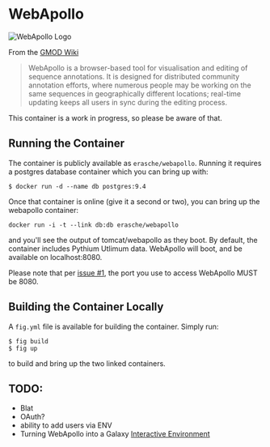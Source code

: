 # WebApollo

![WebApollo Logo](http://gmod.org/mediawiki/images/thumb/4/4a/WebApolloLogo.png/400px-WebApolloLogo.png)

From the [GMOD Wiki](http://gmod.org/wiki/WebApollo)

> WebApollo is a browser-based tool for visualisation and editing of sequence
> annotations. It is designed for distributed community annotation efforts,
> where numerous people may be working on the same sequences in geographically
> different locations; real-time updating keeps all users in sync during the
> editing process.

This container is a work in progress, so please be aware of that.

## Running the Container

The container is publicly available as `erasche/webapollo`. Running it requires a postgres database container which you can bring up with:

```console
$ docker run -d --name db postgres:9.4
```

Once that container is online (give it a second or two), you can bring up the webapollo container:

```console
docker run -i -t --link db:db erasche/webapollo
```

and you'll see the output of tomcat/webapollo as they boot. By default, the
container includes Pythium Utlimum data. WebApollo will boot, and be available
on localhost:8080.

Please note that per [issue #1](https://github.com/erasche/docker-webapollo/issues/1), the port you use to access WebApollo MUST be 8080.

## Building the Container Locally

A `fig.yml` file is available for building the container. Simply run:

```console
$ fig build
$ fig up
```

to build and bring up the two linked containers.

## TODO:

- Blat
- OAuth?
- ability to add users via ENV
- Turning WebApollo into a Galaxy [Interactive Environment](https://wiki.galaxyproject.org/Admin/IEs?highlight=%28interactive%29%7C%28environment%29)

